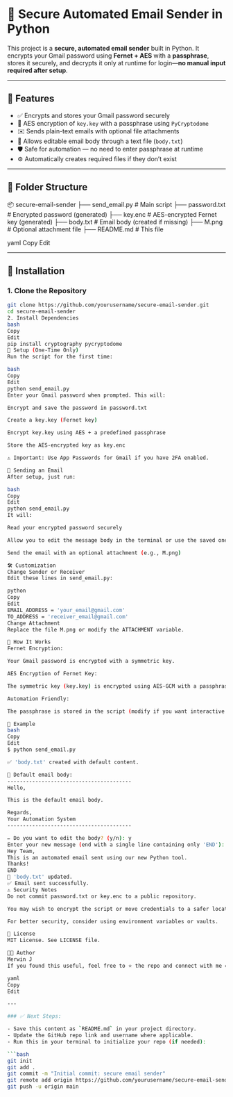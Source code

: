# 🔐 Secure Automated Email Sender in Python

This project is a **secure, automated email sender** built in Python. It encrypts your Gmail password using **Fernet + AES** with a **passphrase**, stores it securely, and decrypts it only at runtime for login—**no manual input required after setup**.

---

## 🚀 Features

- ✅ Encrypts and stores your Gmail password securely
- 🔐 AES encryption of `key.key` with a passphrase using `PyCryptodome`
- ✉️ Sends plain-text emails with optional file attachments
- 📄 Allows editable email body through a text file (`body.txt`)
- 🛡️ Safe for automation — no need to enter passphrase at runtime
- ⚙️ Automatically creates required files if they don’t exist

---

## 📁 Folder Structure

📦 secure-email-sender
├── send_email.py # Main script
├── password.txt # Encrypted password (generated)
├── key.enc # AES-encrypted Fernet key (generated)
├── body.txt # Email body (created if missing)
├── M.png # Optional attachment file
├── README.md # This file

yaml
Copy
Edit

---

## 🔧 Installation

### 1. Clone the Repository

```bash
git clone https://github.com/yourusername/secure-email-sender.git
cd secure-email-sender
2. Install Dependencies
bash
Copy
Edit
pip install cryptography pycryptodome
🔐 Setup (One-Time Only)
Run the script for the first time:

bash
Copy
Edit
python send_email.py
Enter your Gmail password when prompted. This will:

Encrypt and save the password in password.txt

Create a key.key (Fernet key)

Encrypt key.key using AES + a predefined passphrase

Store the AES-encrypted key as key.enc

⚠️ Important: Use App Passwords for Gmail if you have 2FA enabled.

📩 Sending an Email
After setup, just run:

bash
Copy
Edit
python send_email.py
It will:

Read your encrypted password securely

Allow you to edit the message body in the terminal or use the saved one

Send the email with an optional attachment (e.g., M.png)

🛠️ Customization
Change Sender or Receiver
Edit these lines in send_email.py:

python
Copy
Edit
EMAIL_ADDRESS = 'your_email@gmail.com'
TO_ADDRESS = 'receiver_email@gmail.com'
Change Attachment
Replace the file M.png or modify the ATTACHMENT variable.

🔐 How It Works
Fernet Encryption:

Your Gmail password is encrypted with a symmetric key.

AES Encryption of Fernet Key:

The symmetric key (key.key) is encrypted using AES-GCM with a passphrase.

Automation Friendly:

The passphrase is stored in the script (modify if you want interactive entry).

🧪 Example
bash
Copy
Edit
$ python send_email.py

✅ 'body.txt' created with default content.

📩 Default email body:
----------------------------------------
Hello,

This is the default email body.

Regards,
Your Automation System
----------------------------------------

✏️ Do you want to edit the body? (y/n): y
Enter your new message (end with a single line containing only 'END'):
Hey Team,
This is an automated email sent using our new Python tool.
Thanks!
END
📝 'body.txt' updated.
✅ Email sent successfully.
⚠️ Security Notes
Do not commit password.txt or key.enc to a public repository.

You may wish to encrypt the script or move credentials to a safer location.

For better security, consider using environment variables or vaults.

📜 License
MIT License. See LICENSE file.

👨‍💻 Author
Merwin J
If you found this useful, feel free to ⭐ the repo and connect with me on LinkedIn or GitHub!

yaml
Copy
Edit

---

### ✅ Next Steps:

- Save this content as `README.md` in your project directory.
- Update the GitHub repo link and username where applicable.
- Run this in your terminal to initialize your repo (if needed):

```bash
git init
git add .
git commit -m "Initial commit: secure email sender"
git remote add origin https://github.com/yourusername/secure-email-sender.git
git push -u origin main
